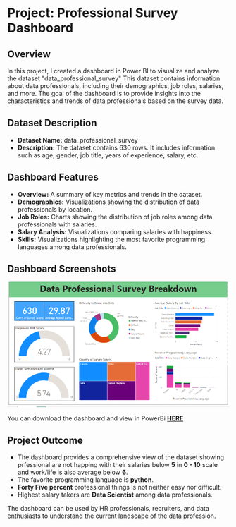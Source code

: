 # Project: Professional Survey Dashboard

## Overview
In this project, I created a dashboard in Power BI to visualize and analyze the dataset "data_professional_survey" This dataset contains information about data professionals, including their demographics, job roles, salaries, and more. The goal of the dashboard is to provide insights into the characteristics and trends of data professionals based on the survey data.

## Dataset Description
- **Dataset Name:** data_professional_survey
- **Description:** The dataset contains 630 rows. It includes information such as age, gender, job title, years of experience, salary, etc.

## Dashboard Features
- **Overview:** A summary of key metrics and trends in the dataset.
- **Demographics:** Visualizations showing the distribution of data professionals by location.
- **Job Roles:** Charts showing the distribution of job roles among data professionals with salaries.
- **Salary Analysis:** Visualizations comparing salaries with happiness.
- **Skills:** Visualizations highlighting the most favorite programming languages among data professionals.

## Dashboard Screenshots
![dashboard](https://github.com/As2909/Projects/blob/main/PowerBI%20-%20Survey%20Analysis/Files/final%20dashboard.png)

 You can download the dashboard and view in PowerBi **[HERE](https://github.com/As2909/Projects/blob/main/PowerBI%20-%20Survey%20Analysis/Files/Data%20Proffesional%20Survey.pbix)**
 
## Project Outcome
- The dashboard provides a comprehensive view of the dataset showing prfessional are not happing with their salaries below **5** in **0 - 10** scale and work/life is also average below **6**.
- The favorite programming language is **python**.
- **Forty Five percent** professional things is not neither easy nor difficult.
-  Highest salary takers are **Data Scientist** among data professionals.
  
The dashboard can be used by HR professionals, recruiters, and data enthusiasts to understand the current landscape of the data profession.

